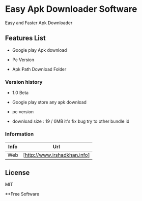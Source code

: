 # Easy Apk Downloader Software
Easy and Faster Apk Downloader 


## Features List

- Google play Apk download

- Pc Version 

- Apk Path Download Folder


### Version history

- 1.0 Beta

* Google play store any apk download 

* pc version

*  download size : 19 / 0MB it's fix bug try to other bundle id

### Information

| Info | Url |
| ------ | ------ |
| Web | [http://www.irshadkhan.info]|


License
----

MIT


**Free Software

